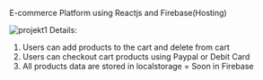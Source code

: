 E-commerce Platform using Reactjs and Firebase(Hosting)


![projekt1](https://user-images.githubusercontent.com/58092596/116826790-0d35b600-ab96-11eb-9716-0bd9ecf2a68c.png)
Details:
1. Users can add  products to the cart and delete from cart
2. Users can checkout cart products using Paypal or Debit Card
3. All products data are stored in localstorage =  Soon in Firebase


